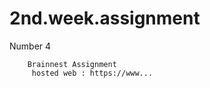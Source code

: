 # 2nd.week.assignment
 Number 4
    <div class="">





        Brainnest Assignment
         hosted web : https://www...




             
     